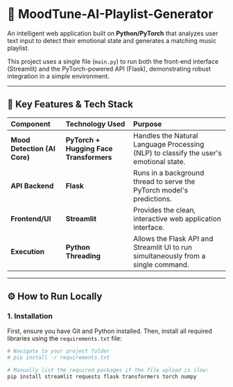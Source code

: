 # 🎵 MoodTune-AI-Playlist-Generator

An intelligent web application built on **Python/PyTorch** that analyzes user text input to detect their emotional state and generates a matching music playlist.

This project uses a single file (`main.py`) to run both the front-end interface (Streamlit) and the PyTorch-powered API (Flask), demonstrating robust integration in a simple environment.

---

## 🚀 Key Features & Tech Stack

| Component | Technology Used | Purpose |
| :--- | :--- | :--- |
| **Mood Detection (AI Core)** | **PyTorch + Hugging Face Transformers** | Handles the Natural Language Processing (NLP) to classify the user's emotional state. |
| **API Backend** | **Flask** | Runs in a background thread to serve the PyTorch model's predictions. |
| **Frontend/UI** | **Streamlit** | Provides the clean, interactive web application interface. |
| **Execution** | **Python Threading** | Allows the Flask API and Streamlit UI to run simultaneously from a single command. |

---

## ⚙️ How to Run Locally

### 1. Installation

First, ensure you have Git and Python installed. Then, install all required libraries using the `requirements.txt` file:

```bash
# Navigate to your project folder
# pip install -r requirements.txt

# Manually list the required packages if the file upload is slow:
pip install streamlit requests flask transformers torch numpy

